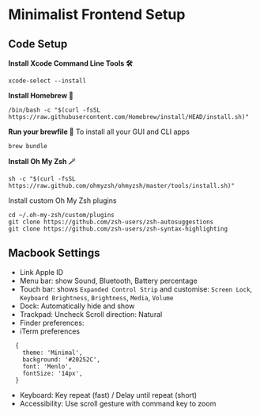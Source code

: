 # Minimalist Frontend Setup

## Code Setup

**Install Xcode Command Line Tools 🛠**
```
xcode-select --install
```

**Install Homebrew 🍺**
```
/bin/bash -c "$(curl -fsSL https://raw.githubusercontent.com/Homebrew/install/HEAD/install.sh)"
```

**Run your brewfile 🏃**
To install all your GUI and CLI apps
```
brew bundle
```

**Install Oh My Zsh 🪄**
```
sh -c "$(curl -fsSL https://raw.github.com/ohmyzsh/ohmyzsh/master/tools/install.sh)"
```

Install custom Oh My Zsh plugins
```
cd ~/.oh-my-zsh/custom/plugins
git clone https://github.com/zsh-users/zsh-autosuggestions
git clone https://github.com/zsh-users/zsh-syntax-highlighting
```

## Macbook Settings
- Link Apple ID
- Menu bar: show Sound, Bluetooth, Battery percentage
- Touch bar: shows `Expanded Control Strip` and customise: `Screen Lock`, `Keyboard Brightness`, `Brightness`, `Media`, `Volume`
- Dock: Automatically hide and show
- Trackpad: Uncheck Scroll direction: Natural
- Finder preferences:
- iTerm preferences
```
  { 
    theme: 'Minimal',
    background: '#20252C',
    font: 'Menlo',
    fontSize: '14px',
  }
  ```
- Keyboard: Key repeat (fast) / Delay until repeat (short)
- Accessibility: Use scroll gesture with command key to zoom
